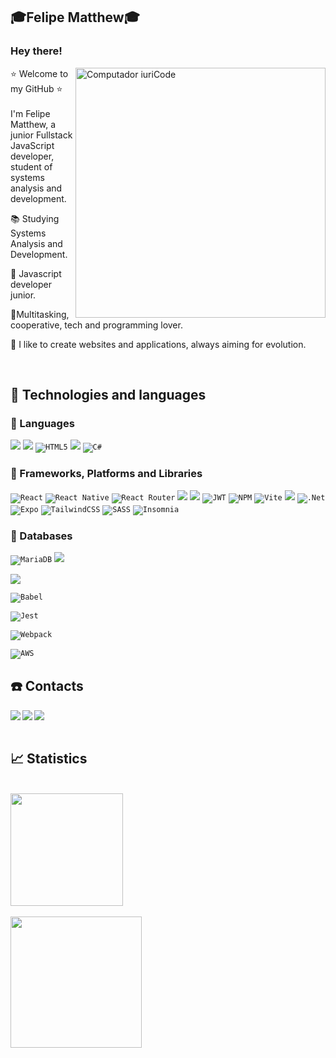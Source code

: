 ## ​🎓​Felipe Matthew​🎓​
### Hey there! 

<img src="https://raw.githubusercontent.com/MicaelliMedeiros/micaellimedeiros/master/image/computer-illustration.png" min-width="400px" max-width="400px" width="400px" align="right" alt="Computador iuriCode">

<p align="left"> 
​⭐​ Welcome to my GitHub ​⭐​ <br><br>
 I'm Felipe Matthew, a junior Fullstack JavaScript developer, student of systems analysis and development.
</p>

<p align="left">
  📚 Studying Systems Analysis and Development.
</p>

<p align="left">
  💼 Javascript developer junior.
</p>

<p align="left">
  🤹Multitasking, cooperative, tech and programming lover.
</p>

<p align="left">
  🥰 I like to create websites and applications, always aiming for evolution.
</p>
<br>


</p> 

## 🚀 Technologies and languages

### 🚀 Languages

<code><img src="https://img.shields.io/badge/TypeScript-007ACC?style=for-the-badge&logo=typescript&logoColor=white"/></code>
<code><img src="https://img.shields.io/badge/JavaScript-323330?style=for-the-badge&logo=javascript&logoColor=F7DF1E"/></code>
<code>![HTML5](https://img.shields.io/badge/html5-%23E34F26.svg?style=for-the-badge&logo=html5&logoColor=white)</code>
<code><img src="https://img.shields.io/badge/CSS3-1572B6?style=for-the-badge&logo=css3&logoColor=white"/></code>
<code>![C#](https://img.shields.io/badge/c%23-%23239120.svg?style=for-the-badge&logo=c-sharp&logoColor=white)</code>

### 🚀 Frameworks, Platforms and Libraries

<code>![React](https://img.shields.io/badge/react-%2320232a.svg?style=for-the-badge&logo=react&logoColor=%2361DAFB)</code>
<code>![React Native](https://img.shields.io/badge/react_native-%2320232a.svg?style=for-the-badge&logo=react&logoColor=%2361DAFB)</code>
<code>![React Router](https://img.shields.io/badge/React_Router-CA4245?style=for-the-badge&logo=react-router&logoColor=white)</code>
<code><img src="https://img.shields.io/badge/Node.js-43853D?style=for-the-badge&logo=node.js&logoColor=white"/></code>
<code><img src="https://img.shields.io/badge/Express.js-404D59?style=for-the-badge"/></code>
<code>![JWT](https://img.shields.io/badge/JWT-black?style=for-the-badge&logo=JSON%20web%20tokens)</code>
<code>![NPM](https://img.shields.io/badge/NPM-%23000000.svg?style=for-the-badge&logo=npm&logoColor=white)</code>
<code>![Vite](https://img.shields.io/badge/vite-%23646CFF.svg?style=for-the-badge&logo=vite&logoColor=white)</code>
<code><img src="https://img.shields.io/badge/Bootstrap-563D7C?style=for-the-badge&logo=bootstrap&logoColor=white"/></code>
<code>![.Net](https://img.shields.io/badge/.NET-5C2D91?style=for-the-badge&logo=.net&logoColor=white)</code>
<code>![Expo](https://img.shields.io/badge/expo-1C1E24?style=for-the-badge&logo=expo&logoColor=#D04A37)</code>
<code>![TailwindCSS](https://img.shields.io/badge/tailwindcss-%2338B2AC.svg?style=for-the-badge&logo=tailwind-css&logoColor=white)</code>
<code>![SASS](https://img.shields.io/badge/SASS-hotpink.svg?style=for-the-badge&logo=SASS&logoColor=white)</code>
<code>![Insomnia](https://img.shields.io/badge/Insomnia-black?style=for-the-badge&logo=insomnia&logoColor=5849BE)</code>

### 🚀 Databases

<code>![MariaDB](https://img.shields.io/badge/MariaDB-003545?style=for-the-badge&logo=mariadb&logoColor=white)</code>
<code><img src="https://img.shields.io/badge/MongoDB-4EA94B?style=for-the-badge&logo=mongodb&logoColor=white"/></code>



<code><img src="https://img.shields.io/badge/Git-E34F26?style=for-the-badge&logo=git&logoColor=white"/></code>



<code>![Babel](https://img.shields.io/badge/Babel-F9DC3e?style=for-the-badge&logo=babel&logoColor=black)</code>


<code>![Jest](https://img.shields.io/badge/-jest-%23C21325?style=for-the-badge&logo=jest&logoColor=white)</code>

<code>![Webpack](https://img.shields.io/badge/webpack-%238DD6F9.svg?style=for-the-badge&logo=webpack&logoColor=black)</code>




<code>![AWS](https://img.shields.io/badge/AWS-%23FF9900.svg?style=for-the-badge&logo=amazon-aws&logoColor=white)</code>



## ☎️ Contacts
  <a href = "mailto:felipematthewnascimento.com"><img align="left" src="https://img.shields.io/badge/Gmail-D14836?style=for-the-badge&logo=gmail&logoColor=white" target="_blank"></a>
  <a href = "https://www.linkedin.com/in/felipe-matthew-8312b421b/"><img align="left" src="https://img.shields.io/badge/LinkedIn-0077B5?style=for-the-badge&logo=linkedin&logoColor=white" target="_blank"></a>
  <a href = "https://www.instagram.com/felpsnova_/"><img align="left" src="https://img.shields.io/badge/Instagram-E4405F?style=for-the-badge&logo=instagram&logoColor=white" target="_blank"></a>
  <br><br>
  
## 📈 Statistics
<br>
<div align="left">
  <a href="https://github.com/FelipeMatthew">
  <img height="180em" src="https://github-readme-stats.vercel.app/api?username=FelipeMatthew&show_icons=true&theme=dracula&include_all_commits=true&count_private=true"/><br><br>
  <img height="210em" src="https://github-readme-stats.vercel.app/api/top-langs/?username=FelipeMatthew&layout=compact&langs_count=7&theme=dracula"/>
</div>




